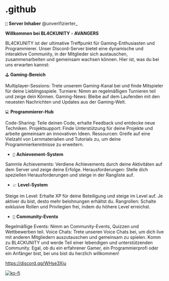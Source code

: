 # .github


``👑`` **__Server Inhaber__** @unverifizierter_

**Willkommen bei BL4CKUNITY ``⚡`` AVANGERS**

BL4CKUNITY ist der ultimative Treffpunkt für Gaming-Enthusiasten und Programmierer. Unser Discord-Server bietet eine dynamische und interaktive Community, in der Mitglieder sich austauschen, zusammenarbeiten und gemeinsam wachsen können. Hier ist, was du bei uns erwarten kannst:

``🕹️`` **Gaming-Bereich**

Multiplayer-Sessions: Trete unserem Gaming-Kanal bei und finde Mitspieler für deine Lieblingsspiele.
Turniere: Nimm an regelmäßigen Turnieren teil und zeige dein Können.
Gaming-News: Bleibe auf dem Laufenden mit den neuesten Nachrichten und Updates aus der Gaming-Welt.

``💻`` **Programmierer-Hub**

Code-Sharing: Teile deinen Code, erhalte Feedback und entdecke neue Techniken.
Projektsupport: Finde Unterstützung für deine Projekte und arbeite gemeinsam an innovativen Ideen.
Ressourcen: Greife auf eine Vielzahl von Lernmaterialien und Tutorials zu, um deine Programmierkenntnisse zu erweitern.

- ``🎉`` **Achievement-System**

Sammle Achievements: Verdiene Achievements durch deine Aktivitäten auf dem Server und zeige deine Erfolge.
Herausforderungen: Stelle dich speziellen Herausforderungen und steige in der Rangliste auf.

- ``📈`` **Level-System**

Steige im Level: Erhalte XP für deine Beteiligung und steige im Level auf. Je aktiver du bist, desto mehr belohnungen erhältst du.
Rangrollen: Schalte exklusive Rollen und Privilegien frei, indem du höhere Level erreichst.

- ``📢`` **Community-Events**

Regelmäßige Events: Nimm an Community-Events, Quizzen und Wettbewerben teil.
Voice Chats: Trete unseren Voice Chats bei, um dich live mit anderen Mitgliedern auszutauschen und gemeinsam zu spielen.
Komm zu BL4CKUNITY und werde Teil einer lebendigen und unterstützenden Community. Egal, ob du ein erfahrener Gamer, ein Programmierprofi oder ein Anfänger bist, bei uns bist du herzlich willkommen!

https://discord.gg/WHse3Xju

[![ko-fi](https://ko-fi.com/img/githubbutton_sm.svg)](https://ko-fi.com/C0C810MJ18)
